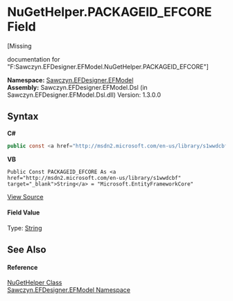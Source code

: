 # NuGetHelper.PACKAGEID_EFCORE Field
 

\[Missing <summary> documentation for "F:Sawczyn.EFDesigner.EFModel.NuGetHelper.PACKAGEID_EFCORE"\]

**Namespace:**&nbsp;<a href="N_Sawczyn_EFDesigner_EFModel">Sawczyn.EFDesigner.EFModel</a><br />**Assembly:**&nbsp;Sawczyn.EFDesigner.EFModel.Dsl (in Sawczyn.EFDesigner.EFModel.Dsl.dll) Version: 1.3.0.0

## Syntax

**C#**<br />
``` C#
public const <a href="http://msdn2.microsoft.com/en-us/library/s1wwdcbf" target="_blank">string</a> PACKAGEID_EFCORE = "Microsoft.EntityFrameworkCore"
```

**VB**<br />
``` VB
Public Const PACKAGEID_EFCORE As <a href="http://msdn2.microsoft.com/en-us/library/s1wwdcbf" target="_blank">String</a> = "Microsoft.EntityFrameworkCore"
```

<a href="https://github.com/msawczyn/EFDesigner/tree/master/src/Dsl/CustomCode/Utilities/Nuget/NuGetHelper.cs" title="View the source code">View Source</a><br />

#### Field Value
Type: <a href="http://msdn2.microsoft.com/en-us/library/s1wwdcbf" target="_blank">String</a>

## See Also


#### Reference
<a href="T_Sawczyn_EFDesigner_EFModel_NuGetHelper">NuGetHelper Class</a><br /><a href="N_Sawczyn_EFDesigner_EFModel">Sawczyn.EFDesigner.EFModel Namespace</a><br />